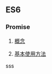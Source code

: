 ## ES6

### Promise

1. [概念](https://github.com/HurricaneTBS/nodejs/blob/e2fb5b34e8585058911d4232dbfd9b1220d3d11f/es/note/promise/1.%E6%A6%82%E5%BF%B5.md)

2. [基本使用方法](https://github.com/HurricaneTBS/nodejs/blob/eb86467d3bb9a534fd08d94e7a207dd661c95fcc/es/note/promise/2.%E5%9F%BA%E6%9C%AC%E7%94%A8%E6%B3%95.md)

sss